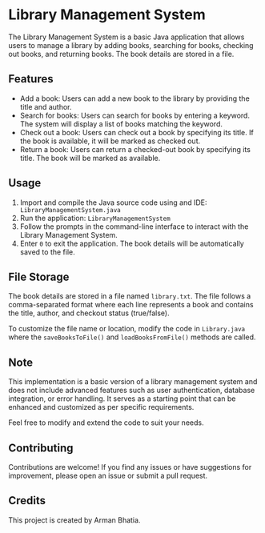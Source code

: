 
# Library Management System
The Library Management System is a basic Java application that allows users to manage a library by adding books, searching for books, checking out books, and returning books. The book details are stored in a file.

## Features
- Add a book: Users can add a new book to the library by providing the title and author.
- Search for books: Users can search for books by entering a keyword. The system will display a list of books matching the keyword.
- Check out a book: Users can check out a book by specifying its title. If the book is available, it will be marked as checked out.
- Return a book: Users can return a checked-out book by specifying its title. The book will be marked as available.

## Usage
1. Import and compile the Java source code using and IDE: ` LibraryManagementSystem.java`
2. Run the application: `LibraryManagementSystem`
3. Follow the prompts in the command-line interface to interact with the Library Management System.
4. Enter `0` to exit the application. The book details will be automatically saved to the file.

## File Storage
The book details are stored in a file named `library.txt`. The file follows a comma-separated format where each line represents a book and contains the title, author, and checkout status (true/false).

To customize the file name or location, modify the code in `Library.java` where the `saveBooksToFile()` and `loadBooksFromFile()` methods are called.

## Note
This implementation is a basic version of a library management system and does not include advanced features such as user authentication, database integration, or error handling. It serves as a starting point that can be enhanced and customized as per specific requirements.

Feel free to modify and extend the code to suit your needs.

## Contributing
Contributions are welcome! If you find any issues or have suggestions for improvement, please open an issue or submit a pull request.

## Credits
This project is created by Arman Bhatia.



